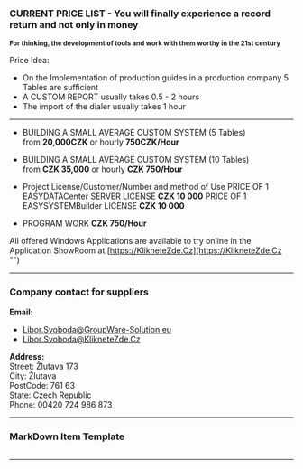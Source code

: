 ### CURRENT PRICE LIST - You will finally experience a record return and not only in money
<sup>**For thinking, the development of tools and work with them worthy in the 21st century**</sup>


Price Idea:
* On the Implementation of production guides in a production company
5 Tables are sufficient   
* A CUSTOM REPORT usually takes 0.5 - 2 hours  
* The import of the dialer usually takes 1 hour  


----

* BUILDING A SMALL AVERAGE CUSTOM SYSTEM (5 Tables)  
from **20,000CZK** or hourly **750CZK/Hour**
* BUILDING A SMALL AVERAGE CUSTOM SYSTEM (10 Tables)  
from **CZK 35,000** or hourly **CZK 750/Hour**


* Project License/Customer/Number and method of Use
PRICE OF 1 EASYDATACenter SERVER  LICENSE **CZK 10 000**
PRICE OF 1 EASYSYSTEMBuilder      LICENSE **CZK 10 000**


* PROGRAM WORK                         **CZK 750/Hour**  


All offered Windows Applications are available to try online in the Application ShowRoom
at [https://KlikneteZde.Cz](https://KlikneteZde.Cz "")


---  

### Company contact for suppliers   

**Email:**
- Libor.Svoboda@GroupWare-Solution.eu  
- Libor.Svoboda@KlikneteZde.Cz

**Address:**  
Street: Žlutava 173  
City: Žlutava  
PostCode: 761 63  
State: Czech Republic  
Phone: 00420 724 986 873  

---  

### MarkDown Item Template  
```cs

```

---
